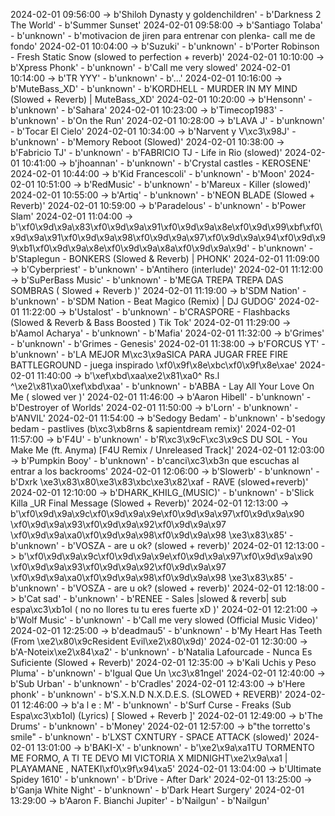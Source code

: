 2024-02-01 09:56:00 -> b'Shiloh Dynasty y goldenchildren' - b'Darkness 2 The World' - b'Summer Sunset'
2024-02-01 09:58:00 -> b'Santiago Tolaba' - b'unknown' - b'motivacion de jiren para entrenar con plenka- call me de fondo'
2024-02-01 10:04:00 -> b'Suzuki' - b'unknown' - b'Porter Robinson - Fresh Static Snow (slowed to perfection + reverb)'
2024-02-01 10:10:00 -> b'Xpress Phonk' - b'unknown' - b'Call me very slowed'
2024-02-01 10:14:00 -> b'TR YYY' - b'unknown' - b'...'
2024-02-01 10:16:00 -> b'MuteBass_XD' - b'unknown' - b'KORDHELL - MURDER IN MY MIND (Slowed + Reverb) | MuteBass_XD'
2024-02-01 10:20:00 -> b'Hensonn' - b'unknown' - b'Sahara'
2024-02-01 10:23:00 -> b'Timecop1983' - b'unknown' - b'On the Run'
2024-02-01 10:28:00 -> b'LAVA J' - b'unknown' - b'Tocar El Cielo'
2024-02-01 10:34:00 -> b'Narvent y V\xc3\x98J' - b'unknown' - b'Memory Reboot (Slowed)'
2024-02-01 10:38:00 -> b'Fabricio TJ' - b'unknown' - b'FABRICIO TJ - Life in Rio (slowed)'
2024-02-01 10:41:00 -> b'jhoannan' - b'unknown' - b'Crystal castles - KEROSENE'
2024-02-01 10:44:00 -> b'Kid Francescoli' - b'unknown' - b'Moon'
2024-02-01 10:51:00 -> b'RedMusic' - b'unknown' - b'Mareux - Killer (slowed)'
2024-02-01 10:55:00 -> b'Artiq' - b'unknown' - b'NEON BLADE (Slowed + Reverb)'
2024-02-01 10:59:00 -> b'Paradelous' - b'unknown' - b'Power Slam'
2024-02-01 11:04:00 -> b'\xf0\x9d\x9a\x83\xf0\x9d\x9a\x91\xf0\x9d\x9a\x8e\xf0\x9d\x99\xbf\xf0\x9d\x9a\x91\xf0\x9d\x9a\x98\xf0\x9d\x9a\x97\xf0\x9d\x9a\x94\xf0\x9d\x99\xb1\xf0\x9d\x9a\x8e\xf0\x9d\x9a\x8a\xf0\x9d\x9a\x9d' - b'unknown' - b'Staplegun - BONKERS (Slowed & Reverb) | PHONK'
2024-02-01 11:09:00 -> b'Cyberpriest' - b'unknown' - b'Antihero (interlude)'
2024-02-01 11:12:00 -> b'SuPerBass Music' - b'unknown' - b'MEGA TREPA TREPA DAS SOMBRAS ( Slowed + Reverb )'
2024-02-01 11:19:00 -> b'SDM Nation' - b'unknown' - b'SDM Nation - Beat Magico (Remix) |  DJ GUDOG'
2024-02-01 11:22:00 -> b'Ustalost' - b'unknown' - b'CRASPORE - Flashbacks (Slowed & Reverb & Bass Boosted ) Tik Tok'
2024-02-01 11:29:00 -> b'Aamol Acharya' - b'unknown' - b'Mafia'
2024-02-01 11:32:00 -> b'Grimes' - b'unknown' - b'Grimes - Genesis'
2024-02-01 11:38:00 -> b'FORCUS YT' - b'unknown' - b'LA MEJOR M\xc3\x9aSICA PARA JUGAR FREE FIRE  BATTLEGROUND - juega inspirado \xf0\x9f\x8e\xbc\xf0\x9f\x8e\xae'
2024-02-01 11:40:00 -> b'\xef\xbd\xaa\xe2\x81\xa0^ Rs.l ^\xe2\x81\xa0\xef\xbd\xaa' - b'unknown' - b'ABBA - Lay All Your Love On Me ( slowed ver )'
2024-02-01 11:46:00 -> b'Aaron Hibell' - b'unknown' - b'Destroyer of Worlds'
2024-02-01 11:50:00 -> b'Lorn' - b'unknown' - b'ANVIL'
2024-02-01 11:54:00 -> b'Sedogy Bedam' - b'unknown' - b'sedogy bedam - pastlives (b\xc3\xb8rns & sapientdream remix)'
2024-02-01 11:57:00 -> b'F4U' - b'unknown' - b'R\xc3\x9cF\xc3\x9cS DU SOL - You Make Me (ft. Anyma) [F4U Remix / Unreleased Track]'
2024-02-01 12:03:00 -> b'Pumpkin Booy' - b'unknown' - b'canci\xc3\xb3n que escuchas al entrar a los backrooms'
2024-02-01 12:06:00 -> b'Slowerb' - b'unknown' - b'Dxrk \xe3\x83\x80\xe3\x83\xbc\xe3\x82\xaf - RAVE (slowed+reverb)'
2024-02-01 12:10:00 -> b'DHARK_KHILG_(MUSIC)' - b'unknown' - b'Slick Killa _UR  Final Message (Slowed + Reverb)'
2024-02-01 12:13:00 -> b'\xf0\x9d\x9a\x9c\xf0\x9d\x9a\x9e\xf0\x9d\x9a\x97\xf0\x9d\x9a\x90 \xf0\x9d\x9a\x93\xf0\x9d\x9a\x92\xf0\x9d\x9a\x97 \xf0\x9d\x9a\xa0\xf0\x9d\x9a\x98\xf0\x9d\x9a\x98 \xe3\x83\x85' - b'unknown' - b'VOSZA - are u ok? (slowed + reverb)'
2024-02-01 12:13:00 -> b'\xf0\x9d\x9a\x9c\xf0\x9d\x9a\x9e\xf0\x9d\x9a\x97\xf0\x9d\x9a\x90 \xf0\x9d\x9a\x93\xf0\x9d\x9a\x92\xf0\x9d\x9a\x97 \xf0\x9d\x9a\xa0\xf0\x9d\x9a\x98\xf0\x9d\x9a\x98 \xe3\x83\x85' - b'unknown' - b'VOSZA - are u ok? (slowed + reverb)'
2024-02-01 12:18:00 -> b'Cat sad' - b'unknown' - b'RENEE - Sales |slowed & reverb| sub espa\xc3\xb1ol ( no no llores tu tu eres fuerte xD )'
2024-02-01 12:21:00 -> b'Wolf Music' - b'unknown' - b'Call me very slowed (Official Music Video)'
2024-02-01 12:25:00 -> b'deadmau5' - b'unknown' - b'My Heart Has Teeth (From \xe2\x80\x9cResident Evil\xe2\x80\x9d)'
2024-02-01 12:30:00 -> b'A-Noteix\xe2\x84\xa2' - b'unknown' - b'Natalia Lafourcade - Nunca Es Suficiente (Slowed + Reverb)'
2024-02-01 12:35:00 -> b'Kali Uchis y Peso Pluma' - b'unknown' - b'Igual Que Un \xc3\x81ngel'
2024-02-01 12:40:00 -> b'Sub Urban' - b'unknown' - b'Cradles'
2024-02-01 12:43:00 -> b'Here phonk' - b'unknown' - b'S.X.N.D  N.X.D.E.S. (SLOWED + REVERB)'
2024-02-01 12:46:00 -> b'a l e : M' - b'unknown' - b'Surf Curse - Freaks (Sub Espa\xc3\xb1ol) (Lyrics) [ Slowed + Reverb ]'
2024-02-01 12:49:00 -> b'The Drums' - b'unknown' - b'Money'
2024-02-01 12:57:00 -> b"the torretto's smile" - b'unknown' - b'LXST CXNTURY - SPACE ATTACK (slowed)'
2024-02-01 13:01:00 -> b'BAKI-X' - b'unknown' - b'\xe2\x9a\xa1TU TORMENTO  ME FORMO, A TI TE DEVO MI VICTORIA  X  MIDNIGHT\xe2\x9a\xa1  | PLAYAMANE , NATEKI\xf0\x9f\x94\xa5'
2024-02-01 13:04:00 -> b'Ultimate Spidey 1610' - b'unknown' - b'Drive - After Dark'
2024-02-01 13:25:00 -> b'Ganja White Night' - b'unknown' - b'Dark Heart Surgery'
2024-02-01 13:29:00 -> b'Aaron F. Bianchi Jupiter' - b'Nailgun' - b'Nailgun'
